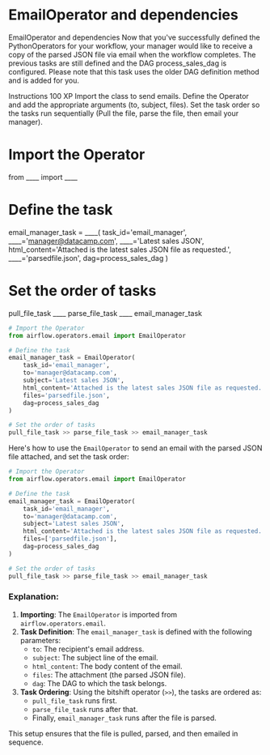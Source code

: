 # EmailOperator and dependencies

EmailOperator and dependencies
Now that you've successfully defined the PythonOperators for your workflow, your manager would like to receive a copy of the parsed JSON file via email when the workflow completes. The previous tasks are still defined and the DAG process_sales_dag is configured. Please note that this task uses the older DAG definition method and is added for you.

Instructions
100 XP
Import the class to send emails.
Define the Operator and add the appropriate arguments (to, subject, files).
Set the task order so the tasks run sequentially (Pull the file, parse the file, then email your manager).

# Import the Operator
from ____ import ____

# Define the task
email_manager_task = ____(
    task_id='email_manager',
    ____='manager@datacamp.com',
    ____='Latest sales JSON',
    html_content='Attached is the latest sales JSON file as requested.',
    ____='parsedfile.json',
    dag=process_sales_dag
)

# Set the order of tasks
pull_file_task ____ parse_file_task ____ email_manager_task


```py
# Import the Operator
from airflow.operators.email import EmailOperator

# Define the task
email_manager_task = EmailOperator(
    task_id='email_manager',
    to='manager@datacamp.com',
    subject='Latest sales JSON',
    html_content='Attached is the latest sales JSON file as requested.',
    files='parsedfile.json',
    dag=process_sales_dag
)

# Set the order of tasks
pull_file_task >> parse_file_task >> email_manager_task
```

Here's how to use the `EmailOperator` to send an email with the parsed JSON file attached, and set the task order:

```python
# Import the Operator
from airflow.operators.email import EmailOperator

# Define the task
email_manager_task = EmailOperator(
    task_id='email_manager',
    to='manager@datacamp.com',
    subject='Latest sales JSON',
    html_content='Attached is the latest sales JSON file as requested.',
    files=['parsedfile.json'],
    dag=process_sales_dag
)

# Set the order of tasks
pull_file_task >> parse_file_task >> email_manager_task
```

### Explanation:
1. **Importing**: The `EmailOperator` is imported from `airflow.operators.email`.
2. **Task Definition**: The `email_manager_task` is defined with the following parameters:
   - `to`: The recipient's email address.
   - `subject`: The subject line of the email.
   - `html_content`: The body content of the email.
   - `files`: The attachment (the parsed JSON file).
   - `dag`: The DAG to which the task belongs.
3. **Task Ordering**: Using the bitshift operator (`>>`), the tasks are ordered as:
   - `pull_file_task` runs first.
   - `parse_file_task` runs after that.
   - Finally, `email_manager_task` runs after the file is parsed.

This setup ensures that the file is pulled, parsed, and then emailed in sequence.